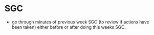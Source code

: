 # SGC

- go through minutes of previous week SGC (to review if actions have been taken) either before or after doing this weeks SGC.